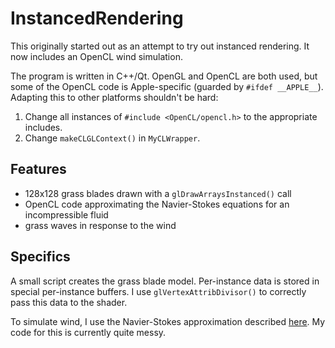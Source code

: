 # InstancedRendering
This originally started out as an attempt to try out instanced rendering. It now includes an OpenCL wind simulation.

The program is written in C++/Qt. OpenGL and OpenCL are both used, but some of the OpenCL code is Apple-specific (guarded by `#ifdef __APPLE__`). Adapting this to other platforms shouldn't be hard:
1) Change all instances of `#include <OpenCL/opencl.h>` to the appropriate includes.
2) Change `makeCLGLContext()` in `MyCLWrapper`.

## Features
- 128x128 grass blades drawn with a `glDrawArraysInstanced()` call
- OpenCL code approximating the Navier-Stokes equations for an incompressible fluid
- grass waves in response to the wind

## Specifics
A small script creates the grass blade model. Per-instance data is stored in special per-instance buffers. I use `glVertexAttribDivisor()` to correctly pass this data to the shader.

To simulate wind, I use the Navier-Stokes approximation described [here](http://developer.download.nvidia.com/books/HTML/gpugems/gpugems_ch38.html). My code for this is currently quite messy.
